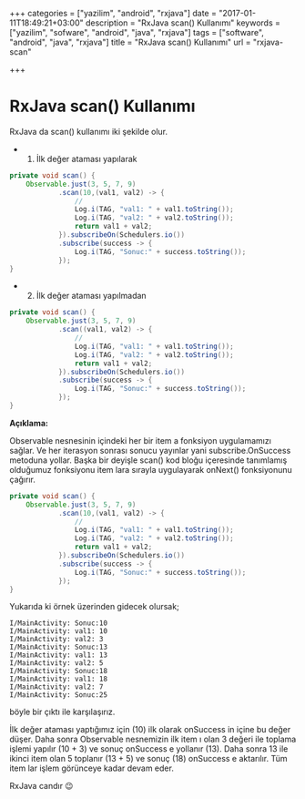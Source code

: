 +++
categories = ["yazilim", "android", "rxjava"]
date = "2017-01-11T18:49:21+03:00"
description = "RxJava scan() Kullanımı"
keywords = ["yazilim", "sofware", "android", "java", "rxjava"]
tags = ["software", "android", "java", "rxjava"]
title = "RxJava scan() Kullanımı"
url = "rxjava-scan"

+++

# RxJava scan() Kullanımı

RxJava da scan() kullanımı iki şekilde olur.

- 1. İlk değer ataması yapılarak

```java
private void scan() {
    Observable.just(3, 5, 7, 9)
            .scan(10,(val1, val2) -> {
                //
                Log.i(TAG, "val1: " + val1.toString());
                Log.i(TAG, "val2: " + val2.toString());
                return val1 + val2;
            }).subscribeOn(Schedulers.io())
            .subscribe(success -> {
                Log.i(TAG, "Sonuc:" + success.toString());
            });
}
```

- 2. İlk değer ataması yapılmadan

```java
private void scan() {
    Observable.just(3, 5, 7, 9)
            .scan((val1, val2) -> {
                //
                Log.i(TAG, "val1: " + val1.toString());
                Log.i(TAG, "val2: " + val2.toString());
                return val1 + val2;
            }).subscribeOn(Schedulers.io())
            .subscribe(success -> {
                Log.i(TAG, "Sonuc:" + success.toString());
            });
}
```
 

**Açıklama:**

Observable nesnesinin içindeki her bir item a fonksiyon uygulamamızı sağlar. Ve her iterasyon sonrası sonucu yayınlar yani subscribe.OnSuccess metoduna yollar. Başka bir deyişle scan() kod bloğu içeresinde tanımlamış olduğumuz fonksiyonu item lara sırayla uygulayarak onNext() fonksiyonunu çağırır.

 
```java
private void scan() {
    Observable.just(3, 5, 7, 9)
            .scan(10,(val1, val2) -> {
                //
                Log.i(TAG, "val1: " + val1.toString());
                Log.i(TAG, "val2: " + val2.toString());
                return val1 + val2;
            }).subscribeOn(Schedulers.io())
            .subscribe(success -> {
                Log.i(TAG, "Sonuc:" + success.toString());
            });
}
```

Yukarıda ki örnek üzerinden gidecek olursak;

```
I/MainActivity: Sonuc:10
I/MainActivity: val1: 10
I/MainActivity: val2: 3
I/MainActivity: Sonuc:13
I/MainActivity: val1: 13
I/MainActivity: val2: 5
I/MainActivity: Sonuc:18
I/MainActivity: val1: 18
I/MainActivity: val2: 7
I/MainActivity: Sonuc:25
```

böyle bir çıktı ile karşılaşırız.

İlk değer ataması yaptığımız için (10) ilk olarak onSuccess in içine bu değer düşer. Daha sonra Observable nesnemizin ilk item ı olan 3 değeri ile toplama işlemi yapılır (10 + 3) ve sonuç onSuccess e  yollanır (13). Daha sonra 13 ile ikinci item olan 5 toplanır (13 + 5) ve sonuç (18) onSuccess e aktarılır. Tüm item lar işlem görünceye kadar devam eder.

 

RxJava candır 😉

